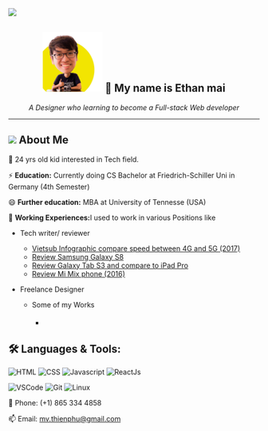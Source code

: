 
<img src="https://capsule-render.vercel.app/api?type=wave&color=gradient&height=300&section=header&fontSize=90" width=1000>

<!---->
<h2 align="center">
<img src="https://github.com/se64vet/se64vet/blob/main/av.jpg" width=120> 👋 My name is Ethan mai</h2>
<p align="center"><em>A Designer who learning to become a Full-stack Web developer</em></p>

<hr>

## <img src="https://media.giphy.com/media/WUlplcMpOCEmTGBtBW/giphy.gif" width="30"> **About Me**

 🔭 24 yrs old kid interested in Tech field. 
 
 ⚡ <strong>Education:</strong> Currently doing CS Bachelor at Friedrich-Schiller Uni in Germany (4th Semester)
 
 😄 <strong>Further education:</strong> MBA at University of Tennesse (USA)


 👯 <strong>Working Experiences:</strong>I used to work in various Positions like
 * Tech writer/ reviewer
    * [Vietsub Infographic compare speed between 4G and 5G (2017)](https://www.thegioididong.com/tin-tuc/ung-dung-giup-bien-thiet-bi-ios-thanh-touch-bar-cho-laptop-963121)
    * [Review Samsung Galaxy S8](https://www.thegioididong.com/tin-tuc/ung-dung-giup-bien-thiet-bi-ios-thanh-touch-bar-cho-laptop-955282)
    * [Review Galaxy Tab S3 and compare to iPad Pro](https://www.thegioididong.com/tin-tuc/ung-dung-giup-bien-thiet-bi-ios-thanh-touch-bar-cho-laptop-955320)
    * [Review Mi Mix phone (2016)](https://www.thegioididong.com/tin-tuc/ung-dung-giup-bien-thiet-bi-ios-thanh-touch-bar-cho-laptop-922871)
  
  * Freelance Designer
    * Some of my Works
      * ####
      
  ## 🛠️ **Languages & Tools:**

![HTML](https://img.shields.io/badge/html%20-%23E34F26.svg?&style=for-the-badge&logo=html5&logoColor=white)
![CSS](https://img.shields.io/badge/css%20-%231572B6.svg?&style=for-the-badge&logo=css3&logoColor=white)
![Javascript](https://img.shields.io/badge/-Javascript-ffb400?style=for-the-badge&logo=javascript&logoColor=ffff3f)
![ReactJs](https://img.shields.io/badge/-React-blue?style=for-the-badge&logo=react)


<!--
![Python](https://img.shields.io/badge/-Python-white?style=for-the-badge&logo=python)
![Django](https://img.shields.io/badge/-Django-blue?style=for-the-badge&logo=django)
![Machine learning](https://img.shields.io/badge/-Machine_Learning-green?style=for-the-badge)
![Deep learning](https://img.shields.io/badge/-Deep_Learning-orange?style=for-the-badge)
![C++](https://img.shields.io/badge/c++%20-%2300599C.svg?&style=for-the-badge&logo=c%2B%2B&ogoColor=white)
-->

![VSCode](https://img.shields.io/badge/-vscode-00a8e8?style=for-the-badge&logo=visual-studio-code)
![Git](https://img.shields.io/badge/git%20-%23F05033.svg?&style=for-the-badge&logo=git&logoColor=white)
![Linux](https://img.shields.io/badge/-linux-772953?style=for-the-badge&logo=linux)
      
 💬 Phone: (+1) 865 334 4858
 
 📫 Email: mv.thienphu@gmail.com
